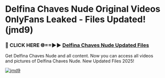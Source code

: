 # Delfina Chaves Nude Original Videos 0nlyFans Leaked - Files Updated! (jmd9)

<h3>🔴 CLICK HERE 🌐==►► <a href="https://tinyurl.com/y5r63du9" rel="nofollow">Delfina Chaves Nude Updated Files</a></h3>

Get Delfina Chaves Nude and all content. Now you can access all videos and pictures of Delfina Chaves Nude. New Updated Files 2025!

[![jmd9](https://i.imgur.com/UVo9nyh.gif)](https://tinyurl.com/y5r63du9)